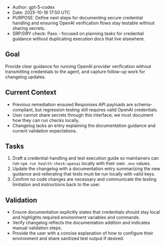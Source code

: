 * Author: gpt-5-codex
* Date: 2025-10-16 17:50 UTC
* PURPOSE: Define next steps for documenting secure credential handling and ensuring OpenAI verification flows stay testable without sharing secrets.
* SRP/DRY check: Pass - focused on planning tasks for credential guidance without duplicating execution docs that live elsewhere.

## Goal
Provide clear guidance for running OpenAI provider verification without transmitting credentials to the agent, and capture follow-up work for changelog updates.

## Current Context
- Previous remediation ensured Responses API payloads are schema-compliant, but regression testing still requires valid OpenAI credentials.
- User cannot share secrets through this interface; we must document how they can run checks locally.
- Changelog lacks an entry explaining the documentation guidance and current validation expectations.

## Tasks
1. Draft a credential-handling and test execution guide so maintainers can run `npm run health-check:openai` locally with their own `.env` values.
2. Update the changelog with a documentation entry summarizing the new guidance and reiterating that tests must be run locally with valid keys.
3. Confirm no code changes are necessary and communicate the testing limitation and instructions back to the user.

## Validation
- Ensure documentation explicitly states that credentials should stay local and highlights required environment variables and commands.
- Verify changelog reflects the documentation addition and indicates manual validation steps.
- Provide the user with a concise explanation of how to configure their environment and share sanitized test output if desired.

